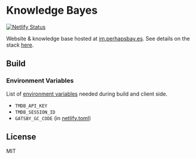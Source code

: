 # Knowledge Bayes

[![Netlify Status](https://api.netlify.com/api/v1/badges/fce83868-4b4f-419a-b6f2-9d29f21062c6/deploy-status)](https://app.netlify.com/sites/perhapsbayes/deploys)

Website & knowledge base hosted at [im.perhapsbay.es](https://im.perhapsbay.es).
See details on the stack [here](https://im.perhapsbay.es/kb/the-stack).

## Build

### Environment Variables

List of [environment variables](https://www.gatsbyjs.com/docs/how-to/local-development/environment-variables) needed during build and client side.

- `TMDB_API_KEY`
- `TMDB_SESSION_ID`
- `GATSBY_GC_CODE` (in [netlify.toml](./netlify.toml))

## License

MIT
